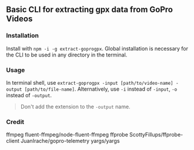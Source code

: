## Basic CLI for extracting gpx data from GoPro Videos
### Installation
Install with `npm -i -g extract-goprogpx`.
Global installation is necessary for the CLI to be used in any directory in the terminal.

### Usage
In terminal shell, use `extract-goprogpx -input [path/to/video-name] -output [path/to/file-name]`.
Alternatively, use `-i` instead of `-input`, `-o` instead of `-output`.
> Don't add the extension to the `-output` name.

### Credit
ffmpeg
fluent-ffmpeg/node-fluent-ffmpeg
ffprobe
ScottyFillups/ffprobe-client
JuanIrache/gopro-telemetry
yargs/yargs